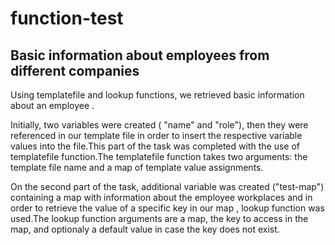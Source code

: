 # function-test

## Basic information about employees from different companies ##

Using templatefile and lookup functions, we retrieved basic information about an employee .

Initially, two variables were created ( "name" and "role"), then they were referenced in our template file in order to insert the respective variable values into the file.This part of the task was completed with the use of templatefile function.The templatefile function takes two arguments: the template file name and a map of template value assignments.

On the second part of the task, additional variable was created ("test-map") containing a map with information about the employee workplaces and in order to retrieve the value of a specific key in our map , lookup function was used.The lookup function arguments are a map, the key to access in the map, and optionaly a  default value in case the key does not exist. 
